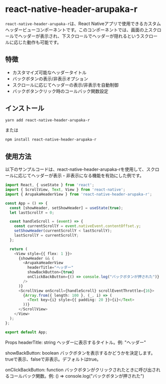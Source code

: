 # react-native-header-arupaka-r

`react-native-header-arupaka-r`は、React Nativeアプリで使用できるカスタムヘッダービューコンポーネントです。このコンポーネントでは、画面の上スクロールでヘッダーが表示され、下スクロールでヘッダーが隠れるというスクロールに応じた動作も可能です。

## 特徴

- カスタマイズ可能なヘッダータイトル
- バックボタンの表示/非表示オプション
- スクロールに応じてヘッダーの表示/非表示を自動制御
- バックボタンクリック時のコールバック関数設定

## インストール

```bash
yarn add react-native-header-arupaka-r
```
または
```bash
npm install react-native-header-arupaka-r
```

## 使用方法
以下のサンプルコードは、react-native-header-arupaka-rを使用して、スクロールに応じてヘッダーが表示・非表示になる機能を有効にした例です。

```TypeScript
import React, { useState } from 'react';
import { ScrollView, Text, View } from 'react-native';
import { ArupakaHeaderView } from 'react-native-header-arupaka-r';

const App = () => {
  const [showHeader, setShowHeader] = useState(true);
  let lastScrollY = 0;

  const handleScroll = (event) => {
    const currentScrollY = event.nativeEvent.contentOffset.y;
    setShowHeader(currentScrollY < lastScrollY);
    lastScrollY = currentScrollY;
  };

  return (
    <View style={{ flex: 1 }}>
      {showHeader && (
        <ArupakaHeaderView
          headerTitle="ヘッダー"
          showBackButton={true}
          onClickBackButton={() => console.log("バックボタンが押された")}
        />
      )}
      <ScrollView onScroll={handleScroll} scrollEventThrottle={16}>
        {Array.from({ length: 100 }, (_, i) => (
          <Text key={i} style={{ padding: 20 }}>{i}</Text>
        ))}
      </ScrollView>
    </View>
  );
};

export default App;
```

Props
headerTitle: string
ヘッダーに表示するタイトル。例: "ヘッダー"

showBackButton: boolean
バックボタンを表示するかどうかを決定します。trueで表示、falseで非表示。デフォルトはtrue。

onClickBackButton: function
バックボタンがクリックされたときに呼び出されるコールバック関数。例: () => console.log("バックボタンが押された")

